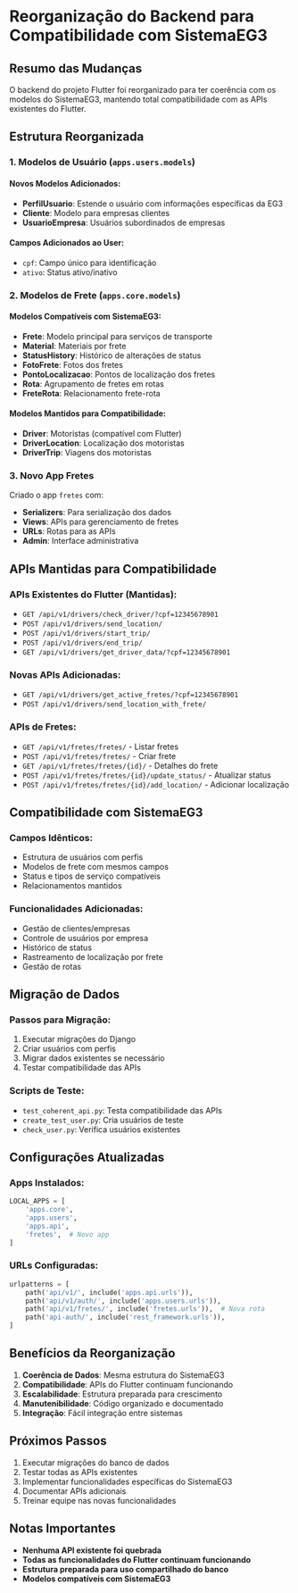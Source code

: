 # Reorganização do Backend para Compatibilidade com SistemaEG3

## Resumo das Mudanças

O backend do projeto Flutter foi reorganizado para ter coerência com os modelos do SistemaEG3, mantendo total compatibilidade com as APIs existentes do Flutter.

## Estrutura Reorganizada

### 1. Modelos de Usuário (`apps.users.models`)

#### Novos Modelos Adicionados:
- **PerfilUsuario**: Estende o usuário com informações específicas da EG3
- **Cliente**: Modelo para empresas clientes
- **UsuarioEmpresa**: Usuários subordinados de empresas

#### Campos Adicionados ao User:
- `cpf`: Campo único para identificação
- `ativo`: Status ativo/inativo

### 2. Modelos de Frete (`apps.core.models`)

#### Modelos Compatíveis com SistemaEG3:
- **Frete**: Modelo principal para serviços de transporte
- **Material**: Materiais por frete
- **StatusHistory**: Histórico de alterações de status
- **FotoFrete**: Fotos dos fretes
- **PontoLocalizacao**: Pontos de localização dos fretes
- **Rota**: Agrupamento de fretes em rotas
- **FreteRota**: Relacionamento frete-rota

#### Modelos Mantidos para Compatibilidade:
- **Driver**: Motoristas (compatível com Flutter)
- **DriverLocation**: Localização dos motoristas
- **DriverTrip**: Viagens dos motoristas

### 3. Novo App Fretes

Criado o app `fretes` com:
- **Serializers**: Para serialização dos dados
- **Views**: APIs para gerenciamento de fretes
- **URLs**: Rotas para as APIs
- **Admin**: Interface administrativa

## APIs Mantidas para Compatibilidade

### APIs Existentes do Flutter (Mantidas):
- `GET /api/v1/drivers/check_driver/?cpf=12345678901`
- `POST /api/v1/drivers/send_location/`
- `POST /api/v1/drivers/start_trip/`
- `POST /api/v1/drivers/end_trip/`
- `GET /api/v1/drivers/get_driver_data/?cpf=12345678901`

### Novas APIs Adicionadas:
- `GET /api/v1/drivers/get_active_fretes/?cpf=12345678901`
- `POST /api/v1/drivers/send_location_with_frete/`

### APIs de Fretes:
- `GET /api/v1/fretes/fretes/` - Listar fretes
- `POST /api/v1/fretes/fretes/` - Criar frete
- `GET /api/v1/fretes/fretes/{id}/` - Detalhes do frete
- `POST /api/v1/fretes/fretes/{id}/update_status/` - Atualizar status
- `POST /api/v1/fretes/fretes/{id}/add_location/` - Adicionar localização

## Compatibilidade com SistemaEG3

### Campos Idênticos:
- Estrutura de usuários com perfis
- Modelos de frete com mesmos campos
- Status e tipos de serviço compatíveis
- Relacionamentos mantidos

### Funcionalidades Adicionadas:
- Gestão de clientes/empresas
- Controle de usuários por empresa
- Histórico de status
- Rastreamento de localização por frete
- Gestão de rotas

## Migração de Dados

### Passos para Migração:
1. Executar migrações do Django
2. Criar usuários com perfis
3. Migrar dados existentes se necessário
4. Testar compatibilidade das APIs

### Scripts de Teste:
- `test_coherent_api.py`: Testa compatibilidade das APIs
- `create_test_user.py`: Cria usuários de teste
- `check_user.py`: Verifica usuários existentes

## Configurações Atualizadas

### Apps Instalados:
```python
LOCAL_APPS = [
    'apps.core',
    'apps.users', 
    'apps.api',
    'fretes',  # Novo app
]
```

### URLs Configuradas:
```python
urlpatterns = [
    path('api/v1/', include('apps.api.urls')),
    path('api/v1/auth/', include('apps.users.urls')),
    path('api/v1/fretes/', include('fretes.urls')),  # Nova rota
    path('api-auth/', include('rest_framework.urls')),
]
```

## Benefícios da Reorganização

1. **Coerência de Dados**: Mesma estrutura do SistemaEG3
2. **Compatibilidade**: APIs do Flutter continuam funcionando
3. **Escalabilidade**: Estrutura preparada para crescimento
4. **Manutenibilidade**: Código organizado e documentado
5. **Integração**: Fácil integração entre sistemas

## Próximos Passos

1. Executar migrações do banco de dados
2. Testar todas as APIs existentes
3. Implementar funcionalidades específicas do SistemaEG3
4. Documentar APIs adicionais
5. Treinar equipe nas novas funcionalidades

## Notas Importantes

- **Nenhuma API existente foi quebrada**
- **Todas as funcionalidades do Flutter continuam funcionando**
- **Estrutura preparada para uso compartilhado do banco**
- **Modelos compatíveis com SistemaEG3**
